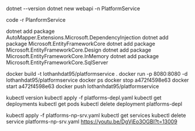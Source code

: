 dotnet --version
dotnet new webapi -n PlatformService

code -r PlanformService

dotnet add package AutoMapper.Extensions.Microsoft.DependencyInjection
dotnet add package Microsoft.EntityFrameworkCore
dotnet add package Microsoft.EntityFrameworkCore.Design
dotnet add package Microsoft.EntityFrameworkCore.InMemory
dotnet add package Microsoft.EntityFrameworkCore.SqlServer

docker build -t lothanhdat95/platformservice .
docker run -p 8080:8080 -d lothanhdat95/platformservice
docker ps
docker stop a472f4598e63
docker start a472f4598e63
docker push lothanhdat95/platformservice

kubectl version
kubectl apply -f platforms-depl.yaml
kubectl get deployments
kubectl get pods
kubectl delete deployment platforms-depl

kubectl apply -f platforms-np-srv.yaml
kubectl get services
kubectl delete service platforms-np-srv.yaml
https://youtu.be/DgVjEo3OGBI?t=13009